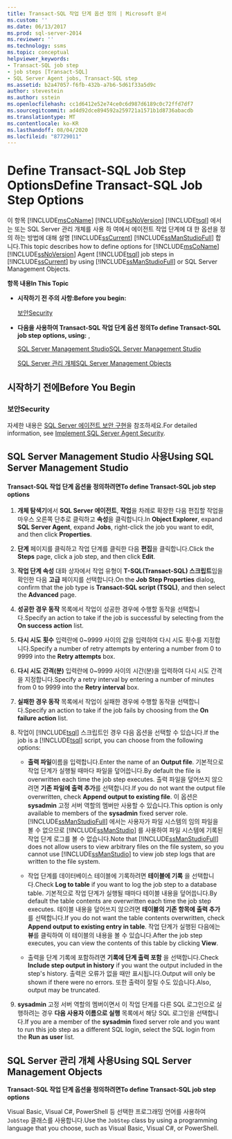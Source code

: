 ```yaml
---
title: Transact-SQL 작업 단계 옵션 정의 | Microsoft 문서
ms.custom: ''
ms.date: 06/13/2017
ms.prod: sql-server-2014
ms.reviewer: ''
ms.technology: ssms
ms.topic: conceptual
helpviewer_keywords:
- Transact-SQL job step
- job steps [Transact-SQL]
- SQL Server Agent jobs, Transact-SQL step
ms.assetid: b2a47057-f6fb-432b-a7b6-5d61f33a5d9c
author: stevestein
ms.author: sstein
ms.openlocfilehash: cc1d6412e52e74ce0c6d987d6189c0c72ffd7df7
ms.sourcegitcommit: ad4d92dce894592a259721a1571b1d8736abacdb
ms.translationtype: MT
ms.contentlocale: ko-KR
ms.lasthandoff: 08/04/2020
ms.locfileid: "87729011"
---
```

# <a name="define-transact-sql-job-step-options"></a><span data-ttu-id="964d4-102">Define Transact-SQL Job Step Options</span><span class="sxs-lookup"><span data-stu-id="964d4-102">Define Transact-SQL Job Step Options</span></span>
  <span data-ttu-id="964d4-103">이 항목 [!INCLUDE[msCoName](../../includes/msconame-md.md)] [!INCLUDE[ssNoVersion](../../includes/ssnoversion-md.md)] [!INCLUDE[tsql](../../includes/tsql-md.md)] 에서는 또는 SQL Server 관리 개체를 사용 하 여에서 에이전트 작업 단계에 대 한 옵션을 정의 하는 방법에 대해 설명 [!INCLUDE[ssCurrent](../../includes/sscurrent-md.md)] [!INCLUDE[ssManStudioFull](../../includes/ssmanstudiofull-md.md)] 합니다.</span><span class="sxs-lookup"><span data-stu-id="964d4-103">This topic describes how to define options for [!INCLUDE[msCoName](../../includes/msconame-md.md)] [!INCLUDE[ssNoVersion](../../includes/ssnoversion-md.md)] Agent [!INCLUDE[tsql](../../includes/tsql-md.md)] job steps in [!INCLUDE[ssCurrent](../../includes/sscurrent-md.md)] by using [!INCLUDE[ssManStudioFull](../../includes/ssmanstudiofull-md.md)] or SQL Server Management Objects.</span></span>  
  
 <span data-ttu-id="964d4-104">**항목 내용**</span><span class="sxs-lookup"><span data-stu-id="964d4-104">**In This Topic**</span></span>  
  
-   <span data-ttu-id="964d4-105">**시작하기 전 주의 사항:**</span><span class="sxs-lookup"><span data-stu-id="964d4-105">**Before you begin:**</span></span>  
  
     [<span data-ttu-id="964d4-106">보안</span><span class="sxs-lookup"><span data-stu-id="964d4-106">Security</span></span>](#Security)  
  
-   <span data-ttu-id="964d4-107">**다음을 사용하여 Transact-SQL 작업 단계 옵션 정의**</span><span class="sxs-lookup"><span data-stu-id="964d4-107">**To define Transact-SQL job step options, using:** ,</span></span>  
  
     [<span data-ttu-id="964d4-108">SQL Server Management Studio</span><span class="sxs-lookup"><span data-stu-id="964d4-108">SQL Server Management Studio</span></span>](#SSMS)  
  
     [<span data-ttu-id="964d4-109">SQL Server 관리 개체</span><span class="sxs-lookup"><span data-stu-id="964d4-109">SQL Server Management Objects</span></span>](#SMO)  
  
##  <a name="before-you-begin"></a><a name="BeforeYouBegin"></a> <span data-ttu-id="964d4-110">시작하기 전에</span><span class="sxs-lookup"><span data-stu-id="964d4-110">Before You Begin</span></span>  
  
###  <a name="security"></a><a name="Security"></a> <span data-ttu-id="964d4-111">보안</span><span class="sxs-lookup"><span data-stu-id="964d4-111">Security</span></span>  
 <span data-ttu-id="964d4-112">자세한 내용은 [SQL Server 에이전트 보안 구현](implement-sql-server-agent-security.md)을 참조하세요.</span><span class="sxs-lookup"><span data-stu-id="964d4-112">For detailed information, see [Implement SQL Server Agent Security](implement-sql-server-agent-security.md).</span></span>  
  
##  <a name="using-sql-server-management-studio"></a><a name="SSMS"></a> <span data-ttu-id="964d4-113">SQL Server Management Studio 사용</span><span class="sxs-lookup"><span data-stu-id="964d4-113">Using SQL Server Management Studio</span></span>  
  
#### <a name="to-define-transact-sql-job-step-options"></a><span data-ttu-id="964d4-114">Transact-SQL 작업 단계 옵션을 정의하려면</span><span class="sxs-lookup"><span data-stu-id="964d4-114">To define Transact-SQL job step options</span></span>  
  
1.  <span data-ttu-id="964d4-115">**개체 탐색기**에서 **SQL Server 에이전트**, **작업**을 차례로 확장한 다음 편집할 작업을 마우스 오른쪽 단추로 클릭하고 **속성**을 클릭합니다.</span><span class="sxs-lookup"><span data-stu-id="964d4-115">In **Object Explorer**, expand **SQL Server Agent**, expand **Jobs**, right-click the job you want to edit, and then click **Properties**.</span></span>  
  
2.  <span data-ttu-id="964d4-116">**단계** 페이지를 클릭하고 작업 단계를 클릭한 다음 **편집**을 클릭합니다.</span><span class="sxs-lookup"><span data-stu-id="964d4-116">Click the **Steps** page, click a job step, and then click **Edit**.</span></span>  
  
3.  <span data-ttu-id="964d4-117">**작업 단계 속성** 대화 상자에서 작업 유형이 **T-SQL(Transact-SQL) 스크립트**임을 확인한 다음 **고급** 페이지를 선택합니다.</span><span class="sxs-lookup"><span data-stu-id="964d4-117">On the **Job Step Properties** dialog, confirm that the job type is **Transact-SQL script (TSQL)**, and then select the **Advanced** page.</span></span>  
  
4.  <span data-ttu-id="964d4-118">**성공한 경우 동작** 목록에서 작업이 성공한 경우에 수행할 동작을 선택합니다.</span><span class="sxs-lookup"><span data-stu-id="964d4-118">Specify an action to take if the job is successful by selecting from the **On success action** list.</span></span>  
  
5.  <span data-ttu-id="964d4-119">**다시 시도 횟수** 입력란에 0~9999 사이의 값을 입력하여 다시 시도 횟수를 지정합니다.</span><span class="sxs-lookup"><span data-stu-id="964d4-119">Specify a number of retry attempts by entering a number from 0 to 9999 into the **Retry attempts** box.</span></span>  
  
6.  <span data-ttu-id="964d4-120">**다시 시도 간격(분)** 입력란에 0~9999 사이의 시간(분)을 입력하여 다시 시도 간격을 지정합니다.</span><span class="sxs-lookup"><span data-stu-id="964d4-120">Specify a retry interval by entering a number of minutes from 0 to 9999 into the **Retry interval** box.</span></span>  
  
7.  <span data-ttu-id="964d4-121">**실패한 경우 동작** 목록에서 작업이 실패한 경우에 수행할 동작을 선택합니다.</span><span class="sxs-lookup"><span data-stu-id="964d4-121">Specify an action to take if the job fails by choosing from the **On failure action** list.</span></span>  
  
8.  <span data-ttu-id="964d4-122">작업이 [!INCLUDE[tsql](../../includes/tsql-md.md)] 스크립트인 경우 다음 옵션을 선택할 수 있습니다.</span><span class="sxs-lookup"><span data-stu-id="964d4-122">If the job is a [!INCLUDE[tsql](../../includes/tsql-md.md)] script, you can choose from the following options:</span></span>  
  
    -   <span data-ttu-id="964d4-123">**출력 파일**이름을 입력합니다.</span><span class="sxs-lookup"><span data-stu-id="964d4-123">Enter the name of an **Output file**.</span></span> <span data-ttu-id="964d4-124">기본적으로 작업 단계가 실행될 때마다 파일을 덮어씁니다.</span><span class="sxs-lookup"><span data-stu-id="964d4-124">By default the file is overwritten each time the job step executes.</span></span> <span data-ttu-id="964d4-125">출력 파일을 덮어쓰지 않으려면 **기존 파일에 출력 추가**를 선택합니다.</span><span class="sxs-lookup"><span data-stu-id="964d4-125">If you do not want the output file overwritten, check **Append output to existing file**.</span></span> <span data-ttu-id="964d4-126">이 옵션은 **sysadmin** 고정 서버 역할의 멤버만 사용할 수 있습니다.</span><span class="sxs-lookup"><span data-stu-id="964d4-126">This option is only available to members of the **sysadmin** fixed server role.</span></span> <span data-ttu-id="964d4-127">[!INCLUDE[ssManStudioFull](../../includes/ssmanstudiofull-md.md)] 에서는 사용자가 파일 시스템의 임의 파일을 볼 수 없으므로 [!INCLUDE[ssManStudio](../../includes/ssmanstudio-md.md)] 를 사용하여 파일 시스템에 기록된 작업 단계 로그를 볼 수 없습니다.</span><span class="sxs-lookup"><span data-stu-id="964d4-127">Note that [!INCLUDE[ssManStudioFull](../../includes/ssmanstudiofull-md.md)] does not allow users to view arbitrary files on the file system, so you cannot use [!INCLUDE[ssManStudio](../../includes/ssmanstudio-md.md)] to view job step logs that are written to the file system.</span></span>  
  
    -   <span data-ttu-id="964d4-128">작업 단계를 데이터베이스 테이블에 기록하려면 **테이블에 기록** 을 선택합니다.</span><span class="sxs-lookup"><span data-stu-id="964d4-128">Check **Log to table** if you want to log the job step to a database table.</span></span> <span data-ttu-id="964d4-129">기본적으로 작업 단계가 실행될 때마다 테이블 내용을 덮어씁니다.</span><span class="sxs-lookup"><span data-stu-id="964d4-129">By default the table contents are overwritten each time the job step executes.</span></span> <span data-ttu-id="964d4-130">테이블 내용을 덮어쓰지 않으려면 **테이블의 기존 항목에 출력 추가**를 선택합니다.</span><span class="sxs-lookup"><span data-stu-id="964d4-130">If you do not want the table contents overwritten, check **Append output to existing entry in table**.</span></span> <span data-ttu-id="964d4-131">작업 단계가 실행된 다음에는 **뷰**를 클릭하여 이 테이블의 내용을 볼 수 있습니다.</span><span class="sxs-lookup"><span data-stu-id="964d4-131">After the job step executes, you can view the contents of this table by clicking **View**.</span></span>  
  
    -   <span data-ttu-id="964d4-132">출력을 단계 기록에 포함하려면 **기록에 단계 출력 포함** 을 선택합니다.</span><span class="sxs-lookup"><span data-stu-id="964d4-132">Check **Include step output in history** if you want the output included in the step's history.</span></span> <span data-ttu-id="964d4-133">출력은 오류가 없을 때만 표시됩니다.</span><span class="sxs-lookup"><span data-stu-id="964d4-133">Output will only be shown if there were no errors.</span></span> <span data-ttu-id="964d4-134">또한 출력이 잘릴 수도 있습니다.</span><span class="sxs-lookup"><span data-stu-id="964d4-134">Also, output may be truncated.</span></span>  
  
9. <span data-ttu-id="964d4-135">**sysadmin** 고정 서버 역할의 멤버이면서 이 작업 단계를 다른 SQL 로그인으로 실행하려는 경우 **다음 사용자 이름으로 실행** 목록에서 해당 SQL 로그인을 선택합니다.</span><span class="sxs-lookup"><span data-stu-id="964d4-135">If you are a member of the **sysadmin** fixed server role and you want to run this job step as a different SQL login, select the SQL login from the **Run as user** list.</span></span>  
  
##  <a name="using-sql-server-management-objects"></a><a name="SMO"></a><span data-ttu-id="964d4-136">SQL Server 관리 개체 사용</span><span class="sxs-lookup"><span data-stu-id="964d4-136">Using SQL Server Management Objects</span></span>  
 <span data-ttu-id="964d4-137">**Transact-SQL 작업 단계 옵션을 정의하려면**</span><span class="sxs-lookup"><span data-stu-id="964d4-137">**To define Transact-SQL job step options**</span></span>  
  
 <span data-ttu-id="964d4-138">Visual Basic, Visual C#, PowerShell 등 선택한 프로그래밍 언어를 사용하여 `JobStep` 클래스를 사용합니다.</span><span class="sxs-lookup"><span data-stu-id="964d4-138">Use the `JobStep` class by using a programming language that you choose, such as Visual Basic, Visual C#, or PowerShell.</span></span>  
  
  
